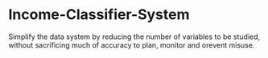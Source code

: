 # Income-Classifier-System
Simplify the data system by reducing the number of variables to be studied, without sacrificing much of accuracy to plan, monitor and orevent misuse.
